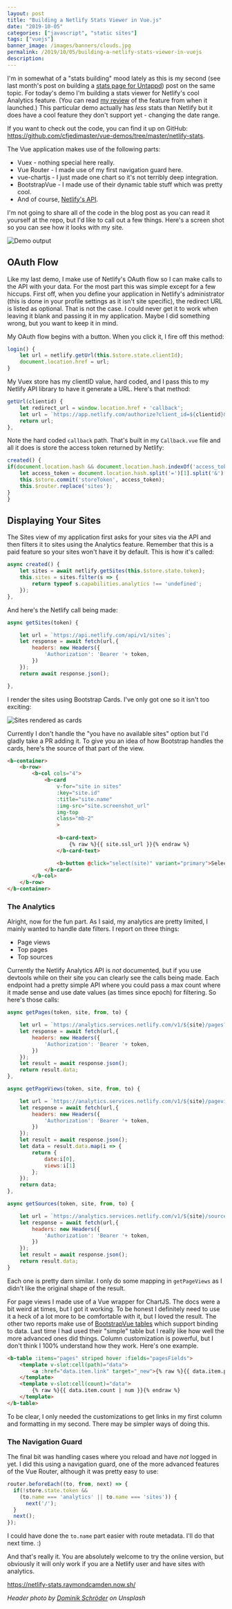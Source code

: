 ```yaml
---
layout: post
title: "Building a Netlify Stats Viewer in Vue.js"
date: "2019-10-05"
categories: ["javascript", "static sites"]
tags: ["vuejs"]
banner_image: /images/banners/clouds.jpg
permalink: /2019/10/05/building-a-netlify-stats-viewer-in-vuejs
description: 
---
```


I'm in somewhat of a "stats building" mood lately as this is my second (see last month's post on building a [stats page for Untappd](https://www.raymondcamden.com/2019/09/28/using-oauth-and-vuejs-to-build-an-untappd-stats-page)) post on the same topic. For today's demo I'm building a stats viewer for Netlify's cool Analytics feature. (You can read [my review](https://www.raymondcamden.com/2019/07/12/netlify-analytics-an-initial-look) of the feature from when it launched.) This particular demo actually has *less* stats than Netlify but it does have a cool feature they don't support yet - changing the date range.

If you want to check out the code, you can find it up on GitHub: <https://github.com/cfjedimaster/vue-demos/tree/master/netlify-stats>. 

The Vue application makes use of the following parts:

* Vuex - nothing special here really.
* Vue Router - I made use of my first navigation guard here.
* vue-chartjs - I just made one chart so it's not terribly deep integration.
* BootstrapVue - I made use of their dynamic table stuff which was pretty cool.
* And of course, [Netlify's API](https://www.netlify.com/docs/api/).

I'm not going to share all of the code in the blog post as you can read it yourself at the repo, but I'd like to call out a few things. Here's a screen shot so you can see how it looks with my site.

<img src="https://static.raymondcamden.com/images/2019/10/nstats.jpg" alt="Demo output" class="imgborder imgcenter">

## OAuth Flow

Like my last demo, I make use of Netlify's OAuth flow so I can make calls to the API with your data. For the most part this was simple except for a few hiccups. First off, when you define your application in Netlify's administrator (this is done in your profile settings as it isn't site specific), the redirect URL is listed as optional. That is not the case. I could never get it to work when leaving it blank and passing it in my application. Maybe I did something wrong, but you want to keep it in mind. 

My OAuth flow begins with a button. When you click it, I fire off this method:

```js
login() {
	let url = netlify.getUrl(this.$store.state.clientId);
	document.location.href = url;
}
```

My Vuex store has my clientID value, hard coded, and I pass this to my Netlify API library to have it generate a URL. Here's that method:

```js
getUrl(clientid) {
	let redirect_url = window.location.href + 'callback';
	let url = `https://app.netlify.com/authorize?client_id=${clientid}&response_type=token&redirect_uri=${redirect_url}`;
	return url;
},
```

Note the hard coded `callback` path. That's built in my `Callback.vue` file and all it does is store the access token returned by Netlify:

```js
created() {
if(document.location.hash && document.location.hash.indexOf('access_token') >= 0) {
	let access_token = document.location.hash.split('=')[1].split('&')[0];
	this.$store.commit('storeToken', access_token);
	this.$router.replace('sites');
}
}
```

## Displaying Your Sites

The Sites view of my application first asks for your sites via the API and then filters it to sites using the Analytics feature. Remember that this is a paid feature so your sites won't have it by default. This is how it's called:

```js
async created() {
	let sites = await netlify.getSites(this.$store.state.token);
	this.sites = sites.filter(s => {
		return typeof s.capabilities.analytics !== 'undefined';
	});
},
```

And here's the Netlify call being made:

```js
async getSites(token) {

	let url = `https://api.netlify.com/api/v1/sites`;
	let response = await fetch(url,{ 
		headers: new Headers({
			'Authorization': 'Bearer '+ token, 
		})
	});
	return await response.json();

},
```

I render the sites using Bootstrap Cards. I've only got one so it isn't too exciting:

<img src="https://static.raymondcamden.com/images/2019/10/nsites.png" alt="Sites rendered as cards" class="imgborder imgcenter">

Currently I don't handle the "you have no available sites" option but I'd gladly take a PR adding it. To give you an idea of how Bootstrap handles the cards, here's the source of that part of the view.

```html
<b-container>
	<b-row>
		<b-col cols="4">
			<b-card
				v-for="site in sites"
				:key="site.id"
				:title="site.name"
				:img-src="site.screenshot_url"
				img-top
				class="mb-2"
				>
				
				<b-card-text>
					{% raw %}{{ site.ssl_url }}{% endraw %}
				</b-card-text>

				<b-button @click="select(site)" variant="primary">Select</b-button>
			</b-card>
		</b-col>
	</b-row>
</b-container>
```

### The Analytics

Alright, now for the fun part. As I said, my analytics are pretty limited, I mainly wanted to handle date filters. I report on three things:

* Page views
* Top pages
* Top sources

Currently the Netlify Analytics API is *not* documented, but if you use devtools while on their site you can clearly see the calls being made. Each endpoint had a pretty simple API where you could pass a max count where it made sense and use date values (as times since epoch) for filtering. So here's those calls:

```js
async getPages(token, site, from, to) {

	let url = `https://analytics.services.netlify.com/v1/${site}/pages?from=${from}&to=${to}&timezone=-0500&limit=15`;
	let response = await fetch(url,{ 
		headers: new Headers({
			'Authorization': 'Bearer '+ token, 
		})
	});
	let result = await response.json();
	return result.data;
},

async getPageViews(token, site, from, to) {

	let url = `https://analytics.services.netlify.com/v1/${site}/pageviews?from=${from}&to=${to}&timezone=-0500&limit=15`;
	let response = await fetch(url,{ 
		headers: new Headers({
			'Authorization': 'Bearer '+ token, 
		})
	});
	let result = await response.json();
	let data = result.data.map(i => {
		return {
			date:i[0],
			views:i[1]
		};
	});
	return data;
},

async getSources(token, site, from, to) {

	let url = `https://analytics.services.netlify.com/v1/${site}/sources?from=${from}&to=${to}&timezone=-0500&limit=15`;
	let response = await fetch(url,{ 
		headers: new Headers({
			'Authorization': 'Bearer '+ token, 
		})
	});
	let result = await response.json();
	return result.data;
}
```

Each one is pretty darn similar. I only do some mapping in `getPageViews` as I didn't like the original shape of the result. 

For page views I made use of a Vue wrapper for ChartJS. The docs were a bit weird at times, but I got it working. To be honest I definitely need to use it a heck of a lot more to be comfortable with it, but I loved the result. The other two reports make use of [BootstrapVue tables](https://bootstrap-vue.js.org/docs/components/table/) which support binding to data. Last time I had used their "simple" table but I really like how well the more advanced ones did things. Column customization is powerful, but I don't think I 100% understand how they work. Here's one example.

```html
<b-table :items="pages" striped hover :fields="pagesFields">
	<template v-slot:cell(path)="data">
		<a :href="data.item.link" target="_new">{% raw %}{{ data.item.path}}{% endraw %}</a>
	</template>
	<template v-slot:cell(count)="data">
		{% raw %}{{ data.item.count | num }}{% endraw %}
	</template>
</b-table>
```

To be clear, I only needed the customizations to get links in my first column and formatting in my second. There may be simpler ways of doing this.

### The Navigation Guard

The final bit was handling cases where you reload and have *not* logged in yet. I did this using a navigation guard, one of the more advanced features of the Vue Router, although it was pretty easy to use:

```js
router.beforeEach((to, from, next) => {
  if(!store.state.token &&
    (to.name === 'analytics' || to.name === 'sites')) {
      next('/');
  }
  next();
});
```

I could have done the `to.name` part easier with route metadata. I'll do that next time. :)

And that's really it. You are absolutely welcome to try the online version, but obviously it will only work if you are a Netlify user and have sites with analytics.

<https://netlify-stats.raymondcamden.now.sh/>

<i>Header photo by <a href="https://unsplash.com/@wirhabenzeit?utm_source=unsplash&utm_medium=referral&utm_content=creditCopyText">Dominik Schröder</a> on Unsplash</i>